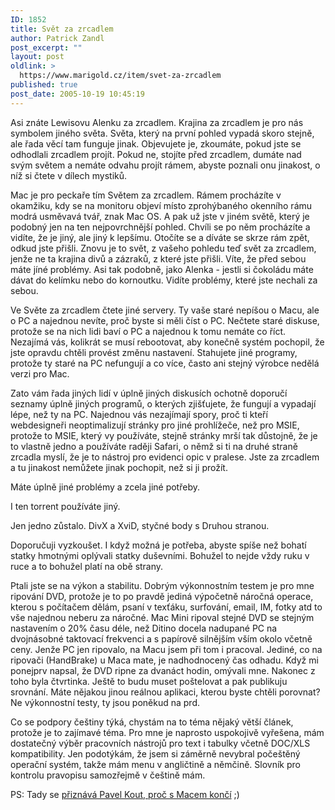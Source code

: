 ```yaml
---
ID: 1852
title: Svět za zrcadlem
author: Patrick Zandl
post_excerpt: ""
layout: post
oldlink: >
  https://www.marigold.cz/item/svet-za-zrcadlem
published: true
post_date: 2005-10-19 10:45:19
---
```

<p>Asi znáte Lewisovu Alenku za zrcadlem. Krajina za zrcadlem je pro nás symbolem jiného světa. Světa, který na první pohled vypadá skoro stejně, ale řada věcí tam funguje jinak. Objevujete je, zkoumáte, pokud jste se odhodlali zrcadlem projít. Pokud ne, stojíte před zrcadlem, dumáte nad svým světem a nemáte odvahu projít rámem, abyste poznali onu jinakost, o níž si čtete v dílech mystiků. </p>

<p>Mac je pro peckaře tím Světem za zrcadlem. Rámem procházíte v okamžiku, kdy se na monitoru objeví místo zprohýbaného okenního rámu modrá usměvavá tvář, znak Mac OS. A pak už jste v jiném světě, který je podobný jen na ten nejpovrchnější pohled. Chvíli se po něm procházíte a vidíte, že je jiný, ale jiný k lepšímu. Otočíte se a díváte se skrze rám zpět, odkud jste přišli. Znovu je to svět, z vašeho pohledu teď svět za zrcadlem, jenže ne ta krajina divů a zázraků, z které jste přišli. Víte, že před sebou máte jíné problémy.  Asi tak podobně, jako Alenka - jestli si čokoládu máte dávat do kelímku nebo do kornoutku. Vidíte problémy, které jste nechali za sebou. </p>

<p>Ve Světe za zrcadlem čtete jiné servery. Ty vaše staré nepíšou o Macu, ale o PC a najednou nevíte, proč byste si měli číst o PC. Nečtete staré diskuse, protože se na nich lidi baví o PC a najednou k tomu nemáte co říct. Nezajímá vás, kolikrát se musí rebootovat, aby konečně systém pochopil, že jste opravdu chtěli provést změnu nastavení. Stahujete jiné programy, protože ty staré na PC nefungují a co více, často ani stejný výrobce nedělá verzi pro Mac. </p>

<p>Zato vám řada jiných lidí v úplně jiných diskusích ochotně doporučí seznamy úplně jiných programů, o kterých zjišťujete, že fungují a vypadají lépe, než ty na PC. Najednou vás nezajímají spory, proč ti kteří webdesigneři neoptimalizují stránky pro jiné prohlížeče, než pro MSIE, protože to MSIE, který vy používáte, stejně stránky mrší tak důstojně, že je to vlastně jedno a používáte raději Safari, o němž si ti na druhé straně zrcadla myslí, že je to nástroj pro evidenci opic v pralese. Jste za zrcadlem a tu jinakost nemůžete jinak pochopit, než si ji prožít. </p>

<p>Máte úplně jiné problémy a zcela jiné potřeby.</p>

<p>I ten torrent používáte jiný. </p>

<p>Jen jedno zůstalo. DivX a XviD, styčné body s Druhou stranou. </p>

<p>Doporučuji vyzkoušet. I když možná je potřeba, abyste spíše než bohatí statky hmotnými oplývali statky duševními. Bohužel to nejde vždy ruku v ruce a to bohužel platí na obě strany. </p>

<p>Ptali jste se na výkon a stabilitu. Dobrým výkonnostním testem je pro mne ripování DVD, protože je to po pravdě jediná výpočetně náročná operace, kterou s počítačem dělám, psaní v texťáku, surfování, email, IM, fotky atd to vše najednou neberu za náročné. Mac Mini ripoval stejné DVD se stejným nastavením o 20% času déle, než Ditino docela nadupané PC na dvojnásobné taktovací frekvenci a s papírově silnějším vším okolo včetně ceny. Jenže PC jen ripovalo, na Macu jsem při tom i pracoval. Jediné, co na ripovači (HandBrake) u Maca mate, je nadhodnocený čas odhadu. Když mi ponejprv napsal, že DVD ripne za dvanáct hodin, omývali mne. Nakonec z toho byla čtvrtinka. Ještě to budu muset poštelovat a pak publikuju srovnání. Máte nějakou jinou reálnou aplikaci, kterou byste chtěli porovnat? Ne výkonnostní testy, ty jsou poněkud na prd.  </p>

<p>Co se podpory češtiny týká, chystám na to téma nějaký větší článek, protože je to zajímavé téma. Pro mne je naprosto uspokojivě vyřešena, mám dostatečný výběr pracovních nástrojů pro text i tabulky včetně DOC/XLS kompatibility. Jen podotýkám, že jsem si záměrně nevybral počeštěný operační systém, takže mám menu v angličtině a němčině. Slovník pro kontrolu pravopisu samozřejmě v češtině mám.
</p>

<p>PS: Tady se <a href="http://www.chomat.net/articles/pavel-kout-jabka-po-krk">přiznává Pavel Kout, proč s Macem končí</a> ;) </p>
